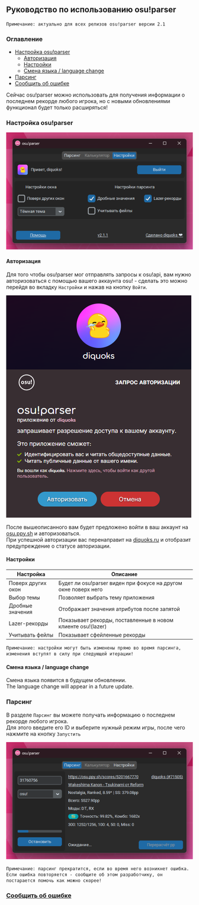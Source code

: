 ﻿## Руководство по использованию osu!parser

```
Примечание: актуально для всех релизов osu!parser версии 2.1
```

### Оглавление

- [Настройка osu!parser](#настройка-osuparser)
    - [Авторизация](#авторизация)
    - [Настройки](#настройки)
    - [Смена языка / language change](#смена-языка--language-change)
- [Парсинг](#парсинг)
- [Сообщить об ошибке](#сообщить-об-ошибке)

Сейчас osu!parser можно использовать для получения информации о последнем рекорде любого игрока, но с новыми обновлениями функционал будет только расширяться!

### Настройка osu!parser

![настройки osu!parser](assets-markdown/settings-tab.png)

#### Авторизация

Для того чтобы osu!parser мог отправлять запросы к osu!api, вам нужно авторизоваться с помощью вашего аккаунта osu! - сделать это можно перейдя во вкладку `Настройки` и нажав на кнопку `Войти`.

![авторизация через OAuth](assets-markdown/oauth.png)

После вышеописанного вам будет предложено войти в ваш аккаунт на [osu.ppy.sh](https://osu.ppy.sh) и авторизоваться.  
При успешной авторизации вас перенаправит на [diquoks.ru](https://diquoks.ru) и отобразит предупреждение о статусе авторизации.

#### Настройки

| Настройка          | Описание                                                        |
|--------------------|-----------------------------------------------------------------|
| Поверх других окон | Будет ли osu!parser виден при фокусе на другом окне поверх него |
| Выбор темы         | Позволяет выбрать тему приложения                               |
| Дробные значения   | Отображает значения атрибутов после запятой                     |
| Lazer-рекорды      | Показывает рекорды, поставленные в новом клиенте osu!(lazer)    |
| Учитывать фейлы    | Показывает сфейленные рекорды                                   |

```
Примечание: настройки могут быть изменены прямо во время парсинга, изменения вступят в силу при следующей итерации!
```

#### Смена языка / language change

Смена языка появится в будущем обновлении.  
The language change will appear in a future update.

### Парсинг

В разделе `Парсинг` вы можете получать информацию о последнем рекорде любого игрока.  
Для этого введите его ID и выберите нужный режим игры, после чего нажмите на кнопку `Запустить`

![парсинг в osu!parser](assets-markdown/parsing-tab.png)

```
Примечание: парсинг прекратится, если во время него возникнет ошибка.
Если ошибка повторяется - сообщите об этом разработчику, он постарается помочь как можно скорее!
```

### [Сообщить об ошибке](README.md)

